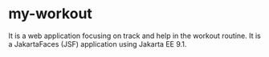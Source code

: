 # my-workout
It is a web application focusing on track and help in the workout routine. It is a JakartaFaces (JSF) application using Jakarta EE 9.1.
